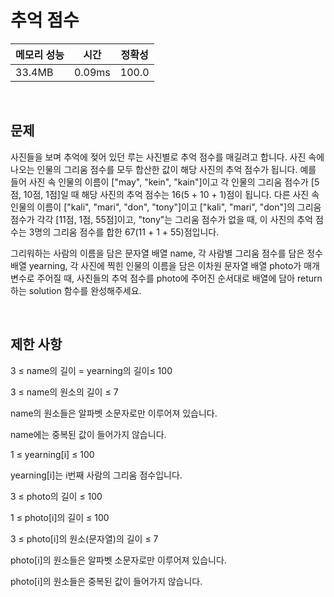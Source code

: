 # 추억 점수

| 메모리 성능 | 시간 | 정확성 |
| ---- | ---- | ---- |
| 33.4MB | 0.09ms | 100.0 |

<br />

## 문제

사진들을 보며 추억에 젖어 있던 루는 사진별로 추억 점수를 매길려고 합니다. 사진 속에 나오는 인물의 그리움 점수를 모두 합산한 값이 해당 사진의 추억 점수가 됩니다. 예를 들어 사진 속 인물의 이름이 ["may", "kein", "kain"]이고 각 인물의 그리움 점수가 [5점, 10점, 1점]일 때 해당 사진의 추억 점수는 16(5 + 10 + 1)점이 됩니다. 다른 사진 속 인물의 이름이 ["kali", "mari", "don", "tony"]이고 ["kali", "mari", "don"]의 그리움 점수가 각각 [11점, 1점, 55점]이고, "tony"는 그리움 점수가 없을 때, 이 사진의 추억 점수는 3명의 그리움 점수를 합한 67(11 + 1 + 55)점입니다.

그리워하는 사람의 이름을 담은 문자열 배열 name, 각 사람별 그리움 점수를 담은 정수 배열 yearning, 각 사진에 찍힌 인물의 이름을 담은 이차원 문자열 배열 photo가 매개변수로 주어질 때, 사진들의 추억 점수를 photo에 주어진 순서대로 배열에 담아 return하는 solution 함수를 완성해주세요.

<br />

## 제한 사항
3 ≤ name의 길이 = yearning의 길이≤ 100

3 ≤ name의 원소의 길이 ≤ 7

name의 원소들은 알파벳 소문자로만 이루어져 있습니다.

name에는 중복된 값이 들어가지 않습니다.

1 ≤ yearning[i] ≤ 100

yearning[i]는 i번째 사람의 그리움 점수입니다.

3 ≤ photo의 길이 ≤ 100

1 ≤ photo[i]의 길이 ≤ 100

3 ≤ photo[i]의 원소(문자열)의 길이 ≤ 7

photo[i]의 원소들은 알파벳 소문자로만 이루어져 있습니다.

photo[i]의 원소들은 중복된 값이 들어가지 않습니다.